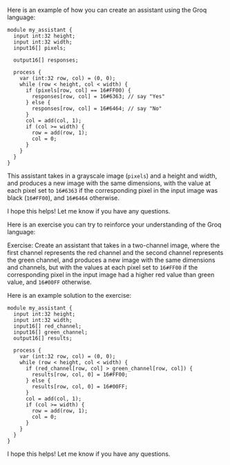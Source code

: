 Here is an example of how you can create an assistant using the Groq language:

```
module my_assistant {
  input int:32 height;
  input int:32 width;
  input16[] pixels;

  output16[] responses;

  process {
    var (int:32 row, col) = (0, 0);
    while (row < height, col < width) {
      if (pixels[row, col] == 16#FF00) {
        responses[row, col] = 16#6363; // say "Yes"
      } else {
        responses[row, col] = 16#6464; // say "No"
      }
      col = add(col, 1);
      if (col >= width) {
        row = add(row, 1);
        col = 0;
      }
    }
  }
}
```

This assistant takes in a grayscale image (`pixels`) and a height and width, and produces a new image with the same dimensions, with the value at each pixel set to `16#6363` if the corresponding pixel in the input image was black (`16#FF00`), and `16#6464` otherwise.

I hope this helps! Let me know if you have any questions.

Here is an exercise you can try to reinforce your understanding of the Groq language:

Exercise: Create an assistant that takes in a two-channel image, where the first channel represents the red channel and the second channel represents the green channel, and produces a new image with the same dimensions and channels, but with the values at each pixel set to `16#FF00` if the corresponding pixel in the input image had a higher red value than green value, and `16#00FF` otherwise.

Here is an example solution to the exercise:

```
module my_assistant {
  input int:32 height;
  input int:32 width;
  input16[] red_channel;
  input16[] green_channel;
  output16[] results;

  process {
    var (int:32 row, col) = (0, 0);
    while (row < height, col < width) {
      if (red_channel[row, col] > green_channel[row, col]) {
        results[row, col, 0] = 16#FF00;
      } else {
        results[row, col, 0] = 16#00FF;
      }
      col = add(col, 1);
      if (col >= width) {
        row = add(row, 1);
        col = 0;
      }
    }
  }
}
```

I hope this helps! Let me know if you have any questions.